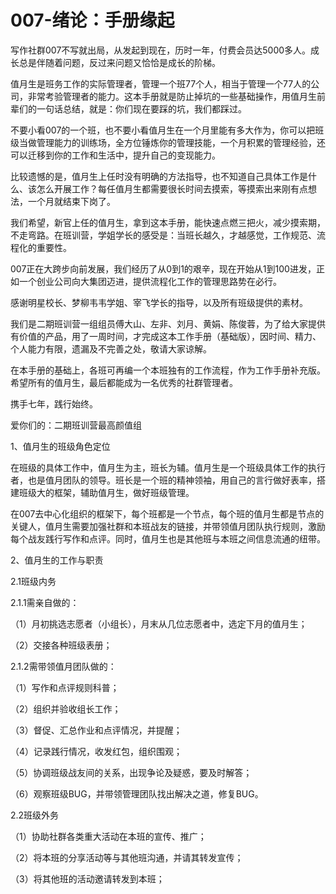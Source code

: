 # 007-绪论：手册缘起

写作社群007不写就出局，从发起到现在，历时一年，付费会员达5000多人。成长总是伴随着问题，反过来问题又恰恰是成长的阶梯。


值月生是班务工作的实际管理者，管理一个班77个人，相当于管理一个77人的公司，非常考验管理者的能力。这本手册就是防止掉坑的一些基础操作，用值月生前辈们的一句话总结，就是：你们现在要踩的坑，我们都踩过。


不要小看007的一个班，也不要小看值月生在一个月里能有多大作为，你可以把班级当做管理能力的训练场，全方位锤炼你的管理技能，一个月积累的管理经验，还可以迁移到你的工作和生活中，提升自己的变现能力。


比较遗憾的是，值月生上任时没有明确的方法指导，也不知道自己具体工作是什么、该怎么开展工作？每任值月生都需要很长时间去摸索，等摸索出来刚有点想法，一个月就结束下岗了。


我们希望，新官上任的值月生，拿到这本手册，能快速点燃三把火，减少摸索期，不走弯路。在班训营，学姐学长的感受是：当班长越久，才越感觉，工作规范、流程化的重要性。


007正在大跨步向前发展，我们经历了从0到1的艰辛，现在开始从1到100进发，正如一个创业公司向大集团迈进，提供流程化工作的管理思路势在必行。


感谢明星校长、梦柳韦韦学姐、宰飞学长的指导，以及所有班级提供的素材。


我们是二期班训营一组组员傅大山、左非、刘月、黄娟、陈俊蓉，为了给大家提供有价值的产品，用了一周时间，才完成这本工作手册（基础版），因时间、精力、个人能力有限，遗漏及不完善之处，敬请大家谅解。


在本手册的基础上，各班可再编一个本班独有的工作流程，作为工作手册补充版。希望所有的值月生，最后都能成为一名优秀的社群管理者。


携手七年，践行始终。   


<span style="text-align:right;">爱你们的：二期班训营最高颜值组</span>


1、值月生的班级角色定位

在班级的具体工作中，值月生为主，班长为辅。值月生是一个班级具体工作的执行者，也是值月团队的领导。班长是一个班的精神领袖，用自己的言行做好表率，搭建班级大的框架，辅助值月生，做好班级管理。

在007去中心化组织的框架下，每个班都是一个节点，每个班的值月生都是节点的关键人，值月生需要加强社群和本班战友的链接，并带领值月团队执行规则，激励每个战友践行写作和点评。同时，值月生也是其他班与本班之间信息流通的纽带。



2、值月生的工作与职责


2.1班级内务

2.1.1需亲自做的：

（1）月初挑选志愿者（小组长），月末从几位志愿者中，选定下月的值月生；

（2）交接各种班级表册；


2.1.2需带领值月团队做的：

（1）写作和点评规则科普；

（2）组织并验收组长工作；

（3）督促、汇总作业和点评情况，并提醒；

（4）记录践行情况，收发红包，组织围观；

（5）协调班级战友间的关系，出现争论及疑惑，要及时解答；

（6）观察班级BUG，并带领管理团队找出解决之道，修复BUG。


2.2班级外务

（1）协助社群各类重大活动在本班的宣传、推广；

（2）将本班的分享活动等与其他班沟通，并请其转发宣传；

（3）将其他班的活动邀请转发到本班；

